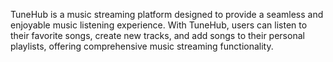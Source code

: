 TuneHub is a music streaming platform designed to provide a seamless and enjoyable music listening experience. With TuneHub, users can listen to their favorite songs, create new tracks, and add songs to their personal playlists, offering comprehensive music streaming functionality.
